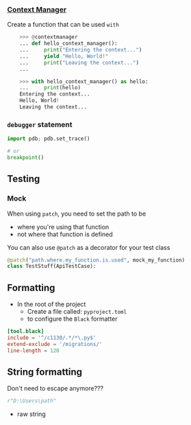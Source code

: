 ### [Context Manager](https://realpython.com/python-with-statement/#creating-function-based-context-managers)
Create a function that can be used `with`

```python
    >>> @contextmanager
    ... def hello_context_manager():
    ...     print("Entering the context...")
    ...     yield "Hello, World!"
    ...     print("Leaving the context...")
    ...

    >>> with hello_context_manager() as hello:
    ...     print(hello)
    Entering the context...
    Hello, World!
    Leaving the context...
```

### `debugger` statement

```py
import pdb; pdb.set_trace()

# or
breakpoint()
```

## Testing

### Mock

When using `patch`, you need to set the path to be

- where you're using that function
- not where that function is defined

You can also use `@patch` as a decorator for your test class
```py
@patch("path.where.my_function.is.used", mock_my_function)
class TestStuff(ApiTestCase):
```

## Formatting

- In the root of the project
  - Create a file called: `pyproject.toml`
  - to configure the `Black` formatter

```toml
[tool.black]
include = '^/c1130/.*/*\.py$'
extend-exclude = '/migrations/'
line-length = 120
```

## String formatting
Don't need to escape anymore???
```python
r"D:\Users\path"
```
* raw string